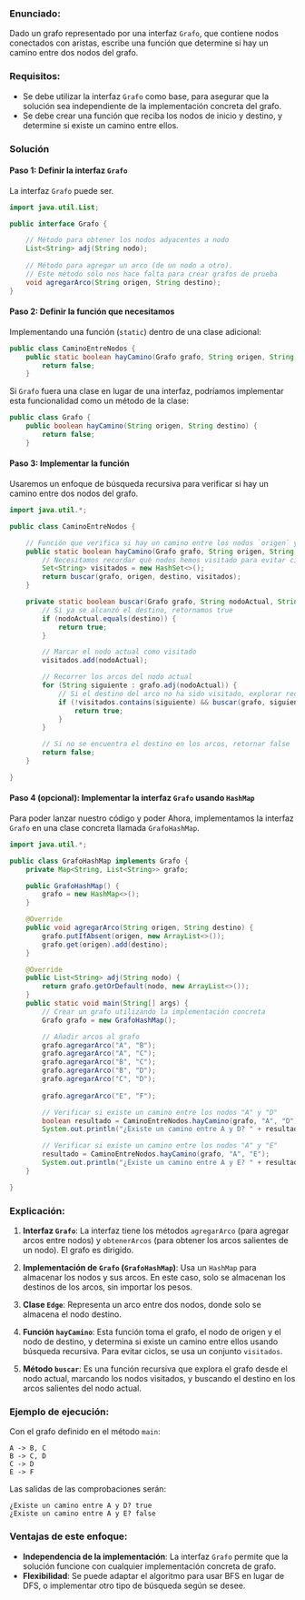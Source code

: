 ### Enunciado:

Dado un grafo representado por una interfaz `Grafo`, que contiene nodos conectados con aristas, escribe una función que determine si hay un camino entre dos nodos del grafo.


### Requisitos:

- Se debe utilizar la interfaz `Grafo` como base, para asegurar que la solución sea independiente de la implementación concreta del grafo.
- Se debe crear una función que reciba los nodos de inicio y destino, y determine si existe un camino entre ellos.


### Solución

#### Paso 1: Definir la interfaz `Grafo`

La interfaz `Grafo` puede ser.

```java
import java.util.List;

public interface Grafo {

    // Método para obtener los nodos adyacentes a nodo
    List<String> adj(String nodo);
    
    // Método para agregar un arco (de un nodo a otro).
    // Este método sólo nos hace falta para crear grafos de prueba
    void agregarArco(String origen, String destino);
}
```


#### Paso 2: Definir la función que necesitamos

Implementando una función (`static`) dentro de una clase adicional:

```java
public class CaminoEntreNodos {
    public static boolean hayCamino(Grafo grafo, String origen, String destino) {
        return false;
    }
```

Si `Grafo` fuera una clase en lugar de una interfaz, podríamos implementar esta funcionalidad como un método de la clase:

```java
public class Grafo {
    public boolean hayCamino(String origen, String destino) {
        return false;
    }
```


#### Paso 3: Implementar la función

Usaremos un enfoque de búsqueda recursiva para verificar si hay un camino entre dos nodos del grafo.

```java
import java.util.*;

public class CaminoEntreNodos {

    // Función que verifica si hay un camino entre los nodos `origen` y `destino`
    public static boolean hayCamino(Grafo grafo, String origen, String destino) {
        // Necesitamos recordar qué nodos hemos visitado para evitar ciclos.
        Set<String> visitados = new HashSet<>();
        return buscar(grafo, origen, destino, visitados);
    }

    private static boolean buscar(Grafo grafo, String nodoActual, String destino, Set<String> visitados) {
        // Si ya se alcanzó el destino, retornamos true
        if (nodoActual.equals(destino)) {
            return true;
        }

        // Marcar el nodo actual como visitado
        visitados.add(nodoActual);

        // Recorrer los arcos del nodo actual
        for (String siguiente : grafo.adj(nodoActual)) {
            // Si el destino del arco no ha sido visitado, explorar recursivamente
            if (!visitados.contains(siguiente) && buscar(grafo, siguiente, destino, visitados)) {
                return true;
            }
        }

        // Si no se encuentra el destino en los arcos, retornar false
        return false;
    }

}
```

#### Paso 4 (opcional): Implementar la interfaz `Grafo` usando `HashMap`

Para poder lanzar nuestro código y poder 
Ahora, implementamos la interfaz `Grafo` en una clase concreta llamada `GrafoHashMap`.

```java
import java.util.*;

public class GrafoHashMap implements Grafo {
    private Map<String, List<String>> grafo;

    public GrafoHashMap() {
        grafo = new HashMap<>();
    }

    @Override
    public void agregarArco(String origen, String destino) {
        grafo.putIfAbsent(origen, new ArrayList<>());
        grafo.get(origen).add(destino);
    }

    @Override
    public List<String> adj(String nodo) {
        return grafo.getOrDefault(nodo, new ArrayList<>());
    }
    public static void main(String[] args) {
        // Crear un grafo utilizando la implementación concreta
        Grafo grafo = new GrafoHashMap();

        // Añadir arcos al grafo
        grafo.agregarArco("A", "B");
        grafo.agregarArco("A", "C");
        grafo.agregarArco("B", "C");
        grafo.agregarArco("B", "D");
        grafo.agregarArco("C", "D");
        
        grafo.agregarArco("E", "F");

        // Verificar si existe un camino entre los nodos "A" y "D"
        boolean resultado = CaminoEntreNodos.hayCamino(grafo, "A", "D");
        System.out.println("¿Existe un camino entre A y D? " + resultado);  // Debería ser true

        // Verificar si existe un camino entre los nodos "A" y "E"
        resultado = CaminoEntreNodos.hayCamino(grafo, "A", "E");
        System.out.println("¿Existe un camino entre A y E? " + resultado);  // Debería ser false
    }

}
```

### Explicación:

1. **Interfaz `Grafo`**: La interfaz tiene los métodos `agregarArco` (para agregar arcos entre nodos) y `obtenerArcos` (para obtener los arcos salientes de un nodo). El grafo es dirigido.

2. **Implementación de `Grafo` (`GrafoHashMap`)**: Usa un `HashMap` para almacenar los nodos y sus arcos. En este caso, solo se almacenan los destinos de los arcos, sin importar los pesos.

3. **Clase `Edge`**: Representa un arco entre dos nodos, donde solo se almacena el nodo destino.

4. **Función `hayCamino`**: Esta función toma el grafo, el nodo de origen y el nodo de destino, y determina si existe un camino entre ellos usando búsqueda recursiva. Para evitar ciclos, se usa un conjunto `visitados`.

5. **Método `buscar`**: Es una función recursiva que explora el grafo desde el nodo actual, marcando los nodos visitados, y buscando el destino en los arcos salientes del nodo actual.

### Ejemplo de ejecución:

Con el grafo definido en el método `main`:

```
A -> B, C
B -> C, D
C -> D
E -> F
```

Las salidas de las comprobaciones serán:

```
¿Existe un camino entre A y D? true
¿Existe un camino entre A y E? false
```

### Ventajas de este enfoque:
- **Independencia de la implementación**: La interfaz `Grafo` permite que la solución funcione con cualquier implementación concreta de grafo.
- **Flexibilidad**: Se puede adaptar el algoritmo para usar BFS en lugar de DFS, o implementar otro tipo de búsqueda según se desee.